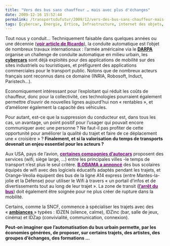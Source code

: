 ```yaml
---
title: "Vers des bus sans chauffeur … mais avec plus d'échanges"
date: 2009-12-16 15:52:44
permalink: /transportsdufutur/2009/12/vers-des-bus-sans-chauffeur-mais-avec-plus-dechanges.html
tags: [cybercar, Energie, Ertico, Infrastructure, internet des objets, philanthropie, Service de mobilité, TIC, Véhicule]
---
```


<p class="MsoNormal"><span>Tout nous y conduit… Techniquement faisable dans quelques années ou une décennie (<strong><span style="text-decoration: underline"><a href="http://www.ricardo.com/News--Media/Press-releases/News-releases1/2009/Cars-that-drive-themselves-can-become-reality-within-ten-years/"><font color="#800080">voir article de Ricardo</font></a></span></strong>), la conduite automatique est l’objet de nombreux travaux internationaux : l’armée américaine via le <strong><span style="text-decoration: underline"><a href="http://www.darpa.mil/GRANDCHALLENGE/">DARPA<span style="font-weight: normal"> </span></a></span></strong>organise un challenge de conduite automatique en milieu urbain, les <strong><span style="text-decoration: underline"><a href="http://www.usinenouvelle.com/article/les-cybercars-les-transports-en-commun-de-demain.N117495">cybercars</a></span></strong> sont déjà exploités pour des applications de mobilité sur des sites industriels ou touristiques, et préfigurent des applications commerciales pour le transport public. Notons que de nombreux acteurs français sont reconnus dans ce domaine (INRIA, Robosoft, Induct, Paristech…).</span></p> <p class="MsoNormal"><span></span></p> <p class="MsoNormal"><span>Economiquement intéressant pour l’exploitant qui réduit les coûts de chauffeur, donc pour la collectivité, ces technologies pourraient également permettre d’ouvrir de nouvelles lignes aujourd’hui non « rentables », et d’améliorer également la capacité des véhicules.</span></p> <p class="MsoNormal"><span></span></p> <p class="MsoNormal"><span>Pour autant, est-ce que la suppression du conducteur est, dans tous les cas, un avantage, un point positif pour l’usager qui pouvait encore communiquer avec une personne ? Ne faut-il pas profiter de cette opportunité pour améliorer la qualité du trajet et faire de ce déplacement une « croisière » ? <strong>Finalement, et si la valorisation du temps de transports devenait un enjeu essentiel pour les acteurs ?</strong></span></p> <p class="MsoNormal"><span></span></p> <p class="MsoNormal"><span></span></p>   <!--more-->  <p class="MsoNormal"><span>Aux USA, pays de l’avion, <strong><span style="text-decoration: underline"><a href="http://www.megabus.com/us/"><font color="#800080">certaines compagnies d’autocars</font></a></span></strong> proposent des services (wifi, siège large, …) entre les principales villes -le temps de transport n’est plus le seul critère. <strong><span style="text-decoration: underline"><a href="http://www.silicon.fr/fr/news/2009/12/30/barack_obama_promet_des_bus_en_wifi"><font color="#800080">B.OBAMA a annoncé</font></a></span></strong> des bus scolaires équipés de wifi avec des logiciels éducatifs adaptés pendant les trajets, et Orange-Veolia équipent des bus de la ligne A14 express (entre Mantes-la-jolie et la Défense) pour utiliser le Wifi à travers « un portail d’infos et de divertissements tout au long de leur trajet ». La zone de transit (<strong><span style="text-decoration: underline"><a href="http://www.tomsguide.com/us/Wi-Fi-Bus-Stop-San-Francisco,news-4460.html"><font color="#800080">l’arrêt du bus</font></a></span></strong>) doit également être soignée pour ne plus créer de rupture dans la mobilité.</span></p> <p class="MsoNormal"><span></span></p> <p class="MsoNormal"><span>Certains, comme la SNCF, commence à spécialiser les trajets avec des « <strong><span style="text-decoration: underline"><a href="http://train-idtgv.voyages-sncf.com/idzen-idzap?rfrr=homeIdtgv_body_iDZen,%20iDZap,%20iDZinc%20:%20decouvrez%20les%20amb">ambiances<span style="font-weight: normal"> </span></a></span></strong>» typées : IDZEN (silence, calme), IDZinc (bar, salle de jeux, cinéma) et IDZap (convivialité, communication, connexion). </span></p> <p class="MsoNormal"><span></span></p> <p class="MsoNormal"><strong><span>Peut-on imaginer que l’automatisation du bus urbain permette, par les économies générées, de proposer, sur certains trajets, des artistes, des groupes d’échanges, des formations …</span></strong></p>
